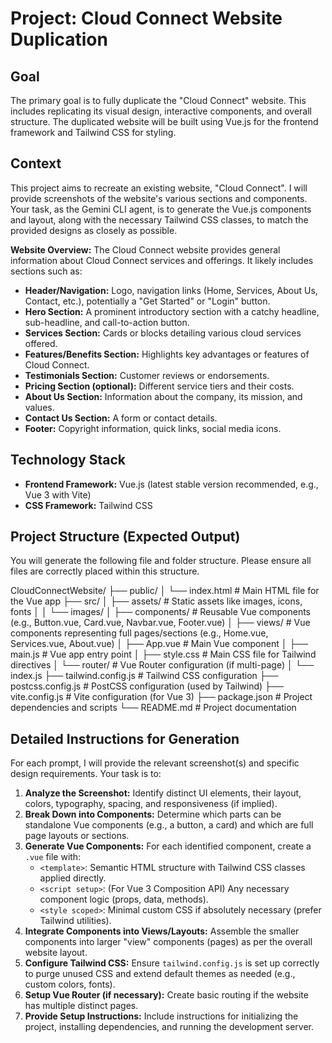 # Project: Cloud Connect Website Duplication

## Goal

The primary goal is to fully duplicate the "Cloud Connect" website. This includes replicating its visual design, interactive components, and overall structure. The duplicated website will be built using Vue.js for the frontend framework and Tailwind CSS for styling.

## Context

This project aims to recreate an existing website, "Cloud Connect". I will provide screenshots of the website's various sections and components. Your task, as the Gemini CLI agent, is to generate the Vue.js components and layout, along with the necessary Tailwind CSS classes, to match the provided designs as closely as possible.

**Website Overview:**
The Cloud Connect website provides general information about Cloud Connect services and offerings. It likely includes sections such as:
* **Header/Navigation:** Logo, navigation links (Home, Services, About Us, Contact, etc.), potentially a "Get Started" or "Login" button.
* **Hero Section:** A prominent introductory section with a catchy headline, sub-headline, and call-to-action button.
* **Services Section:** Cards or blocks detailing various cloud services offered.
* **Features/Benefits Section:** Highlights key advantages or features of Cloud Connect.
* **Testimonials Section:** Customer reviews or endorsements.
* **Pricing Section (optional):** Different service tiers and their costs.
* **About Us Section:** Information about the company, its mission, and values.
* **Contact Us Section:** A form or contact details.
* **Footer:** Copyright information, quick links, social media icons.

## Technology Stack

* **Frontend Framework:** Vue.js (latest stable version recommended, e.g., Vue 3 with Vite)
* **CSS Framework:** Tailwind CSS

## Project Structure (Expected Output)

You will generate the following file and folder structure. Please ensure all files are correctly placed within this structure.

CloudConnectWebsite/
├── public/
│   └── index.html  # Main HTML file for the Vue app
├── src/
│   ├── assets/       # Static assets like images, icons, fonts
│   │   └── images/
│   ├── components/   # Reusable Vue components (e.g., Button.vue, Card.vue, Navbar.vue, Footer.vue)
│   ├── views/        # Vue components representing full pages/sections (e.g., Home.vue, Services.vue, About.vue)
│   ├── App.vue       # Main Vue component
│   ├── main.js       # Vue app entry point
│   ├── style.css     # Main CSS file for Tailwind directives
│   └── router/       # Vue Router configuration (if multi-page)
│       └── index.js
├── tailwind.config.js # Tailwind CSS configuration
├── postcss.config.js  # PostCSS configuration (used by Tailwind)
├── vite.config.js     # Vite configuration (for Vue 3)
├── package.json       # Project dependencies and scripts
└── README.md          # Project documentation

## Detailed Instructions for Generation

For each prompt, I will provide the relevant screenshot(s) and specific design requirements. Your task is to:

1.  **Analyze the Screenshot:** Identify distinct UI elements, their layout, colors, typography, spacing, and responsiveness (if implied).
2.  **Break Down into Components:** Determine which parts can be standalone Vue components (e.g., a button, a card) and which are full page layouts or sections.
3.  **Generate Vue Components:** For each identified component, create a `.vue` file with:
    * `<template>`: Semantic HTML structure with Tailwind CSS classes applied directly.
    * `<script setup>`: (For Vue 3 Composition API) Any necessary component logic (props, data, methods).
    * `<style scoped>`: Minimal custom CSS if absolutely necessary (prefer Tailwind utilities).
4.  **Integrate Components into Views/Layouts:** Assemble the smaller components into larger "view" components (pages) as per the overall website layout.
5.  **Configure Tailwind CSS:** Ensure `tailwind.config.js` is set up correctly to purge unused CSS and extend default themes as needed (e.g., custom colors, fonts).
6.  **Setup Vue Router (if necessary):** Create basic routing if the website has multiple distinct pages.
7.  **Provide Setup Instructions:** Include instructions for initializing the project, installing dependencies, and running the development server.

